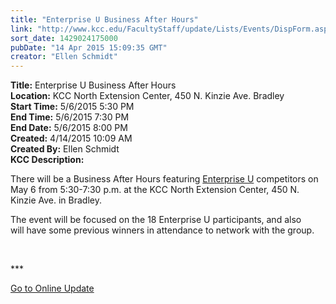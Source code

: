 ```yaml
---
title: "Enterprise U Business After Hours"
link: "http://www.kcc.edu/FacultyStaff/update/Lists/Events/DispForm.aspx?ID=796"
sort_date: 1429024175000
pubDate: "14 Apr 2015 15:09:35 GMT"
creator: "Ellen Schmidt"
---
```


<div><b>Title:</b> Enterprise U Business After Hours</div>
<div><b>Location:</b> KCC North Extension Center, 450 N. Kinzie Ave. Bradley</div>
<div><b>Start Time:</b> 5/6/2015 5:30 PM</div>
<div><b>End Time:</b> 5/6/2015 7:30 PM</div>
<div><b>End Date:</b> 5/6/2015 8:00 PM</div>
<div><b>Created:</b> 4/14/2015 10:09 AM</div>
<div><b>Created By:</b> Ellen Schmidt</div>
<div><b>KCC Description:</b> <div class="ExternalClass2C85EE1308874DD3B82B2E004B856B25"><p>​There will be a Business After Hours featuring <a href="http://app2.pitchburner.com/s1/site/EnterpriseU">Enterprise U</a> competitors on May 6 from 5:30-7:30 p.m. at the KCC North Extension Center, 450 N. Kinzie Ave. in Bradley. </p>
<p>The event will be focused on the 18 Enterprise U participants, and also will have some previous winners in attendance to network with the group.</p>
<p> </p>
<p>***</p>
<p><a href="/update">Go to Online Update</a></p>
<p> </p></div></div>
